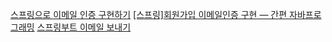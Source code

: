 [스프링으로 이메일 인증 구현하기](https://velog.io/@dionisos198/%EC%8A%A4%ED%94%84%EB%A7%81%EC%9C%BC%EB%A1%9C-%EC%9D%B4%EB%A9%94%EC%9D%BC-%EC%9D%B8%EC%A6%9D-%EA%B5%AC%ED%98%84%ED%95%98%EA%B8%B0)
[[스프링]회원가입 이메일인증 구현 — 간편 자바프로그래밍](https://kimfk567.tistory.com/55)
[스프링부트 이메일 보내기](https://velog.io/@zxzz45/%EC%8A%A4%ED%94%84%EB%A7%81%EB%B6%80%ED%8A%B8-%EC%9D%B4%EB%A9%94%EC%9D%BC-%EB%B3%B4%EB%82%B4%EA%B8%B0#2-mail%EC%84%9C%EB%B2%84-%EC%97%B0%EA%B2%B0)
